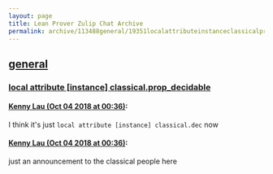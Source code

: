 ```yaml
---
layout: page
title: Lean Prover Zulip Chat Archive 
permalink: archive/113488general/19351localattributeinstanceclassicalpropdecidable.html
---
```


## [general](index.html)
### [local attribute [instance] classical.prop_decidable](19351localattributeinstanceclassicalpropdecidable.html)

#### [Kenny Lau (Oct 04 2018 at 00:36)](https://leanprover.zulipchat.com/#narrow/stream/113488-general/topic/local%20attribute%20%5Binstance%5D%20classical.prop_decidable/near/135138169):
I think it's just `local attribute [instance] classical.dec` now

#### [Kenny Lau (Oct 04 2018 at 00:36)](https://leanprover.zulipchat.com/#narrow/stream/113488-general/topic/local%20attribute%20%5Binstance%5D%20classical.prop_decidable/near/135138174):
just an announcement to the classical people here

